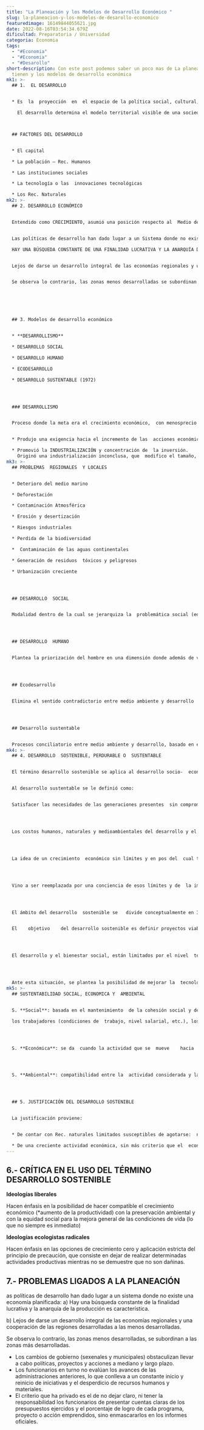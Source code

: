 ```yaml
---
title: "La Planeación y los Modelos de Desarrollo Económico "
slug: la-planeacion-y-los-modelos-de-desarollo-economico
featuredimage: 16149844055621.jpg
date: 2022-08-16T03:54:34.679Z
dificultad: Preparatoria / Universidad
categoria: Economia
tags:
  - "#Economia"
  - "#Economia"
  - "#Desarollo"
short-description: Con este post podemos saber un poco mas de La planeación que
  tienen y los modelos de desarrollo económica
mk1: >-
  ## 1.  EL DESARROLLO


  * Es	la	proyección	en	el espacio de la política social, cultural, económica y ambiental de una sociedad.

    El desarrollo determina el modelo territorial visible de una sociedad.



  ## FACTORES DEL DESARROLLO


  * El capital

  * La población – Rec. Humanos

  * Las instituciones sociales

  * La tecnología o las  innovaciones tecnológicas

  * Los Rec. Naturales
mk2: >-
  ## 2. DESARROLLO ECONÓMICO


  Entendido como CRECIMIENTO, asumió una posición respecto al  Medio de dominación totalizadora, lo que acelero los  PROBLEMASAMBIENTALES:


  Las políticas de desarrollo han dado lugar a un Sistema donde no existe una economía planificada:

  HAY UNA BÚSQUEDA CONSTANTE DE UNA FINALIDAD LUCRATIVA Y LA ANARQUÍA DE  LA PRODUCCIÓN ES CARACTERÍSTICA.


  Lejos de darse un desarrollo integral de las economías regionales y una cooperación de las regiones desarrolladas a las menos desarrolladas.


  Se observa lo contrario, las zonas menos desarrolladas se subordinan a las zonas más desarrolladas.






  ## 3. Modelos de desarrollo económico


  * **DESARROLLISMO**

  * DESARROLLO SOCIAL

  * DESARROLLO HUMANO

  * ECODESARROLLO

  * DESARROLLO SUSTENTABLE (1972)




  ### DESARROLLISMO


  Proceso donde la meta era el crecimiento económico,  con menosprecio de la naturaleza y distanciamiento  de la dimensión social.


  * Produjo una exigencia hacia el incremento de las  acciones económicas a expensas de otros objetivos  como el ambiental.

  * Promovió la INDUSTRIALIZACIÓN y concentración de  la inversión.
    Originó una industrialización inconclusa, que  modifico el tamaño, composición y localización  de la población: transformación rural –urbana.
mk3: >-
  ## PROBLEMAS  REGIONALES  Y LOCALES


  * Deterioro del medio marino

  * Deforestación 

  * Contaminación Atmosférica 

  * Erosión y desertización 	

  * Riesgos industriales

  * Perdida de la biodiversidad

  *  Contaminación de las aguas continentales

  * Generación de residuos  tóxicos y peligrosos

  * Urbanización creciente




  ## DESARROLLO  SOCIAL


  Modalidad dentro de la cual se jerarquiza la  problemática social (educación, salud y seguridad  social), con limitado ajuste a las leyes económicas y  hasta al propio ambiente.




  ## DESARROLLO  HUMANO


  Plantea la priorización del hombre en una dimensión donde además de valorar su razón de ser, se promueve su calidad de vida. 




  ## Ecodesarrollo 


  Elimina el sentido contradictorio entre medio ambiente y desarrollo 




  ## Desarrollo sustentable 


  Procesos conciliatorio entre medio ambiente y desarrollo, basado en el crecimiento económico, la equidad social y la seguridad ecológico y la seguridad ecológico, en un contexto político que incluye la participación
mk4: >-
  ## 4. DESARROLLO  SOSTENIBLE, PERDURABLE O  SUSTENTABLE


  El término desarrollo sostenible se aplica al desarrollo socio-  económico: fue formalizado por primera vez en el Informe  Brundtland (1987) de la Comisión Mundial de Medio  Ambiente y Desarrollo de Naciones Unidas (creada en 1983).


  Al desarrollo sustentable se le definió como: 


  Satisfacer las necesidades de las generaciones presentes  sin comprometer las posibilidades del futuro para atender  sus propias necesidades




  Los costos humanos, naturales y medioambientales del desarrollo y el  progreso vinieron a modificar la justificación que imperó durante mucho  tiempo.




  La idea de un crecimiento  económico sin límites y en pos del  cual todo podía sacrificarse




  Vino a ser reemplazada por una conciencia de esos límites y de  la importancia de crear condiciones de largo plazo que hagan  posible un bienestar para las actuales generaciones, que no se  haga al precio de una amenaza o deterioro de las condiciones de  vida futuras de la humanidad.




  El ámbito del desarrollo  sostenible se	divide conceptualmente en 3 partes: social, económico y ecológico (ambiental) 


  El	objetivo	del	desarrollo sostenible es definir proyectos viables y reconciliar los aspectos: social, económico y ambiental; “tres pilares” que deben tenerse en cuenta por parte de las comunidades, empresas, como de las personas. 




  El desarrollo y el bienestar social, están limitados por el nivel  tecnológico, los Rec. del medio ambiente y la capacidad del medio  ambiente para absorber los efectos de la actividad humana.




  Ante esta situación, se plantea la posibilidad de mejorar la  tecnología y la organización social, de forma que el medio ambiente  pueda recuperarse al mismo ritmo que es afectado por la actividad  humana.
mk5: >-
  ## SUSTENTABILIDAD SOCIAL, ECONOMICA Y  AMBIENTAL


  S. **Social**: basada en el mantenimiento  de la cohesión social y de su  habilidad para trabajar en la  persecución de objetivos comunes. Supondría, tomando el ejem. de una  empresa, tener en cuenta las  consecuencias sociales de la actividad  de la misma en todos los niveles:

  los trabajadores (condiciones de  trabajo, nivel salarial, etc.), los  proveedores, los clientes, las  comunidades locales y la sociedad en  general.




  S. **Económica**: se da  cuando la actividad que se  mueve	hacia	la  sostenibilidad ambiental y  social es financieramente  posible y rentable.




  S. **Ambiental**: compatibilidad entre la  actividad considerada y la preservación de la  biodiversidad y de los ecosistemas, evitando  la degradación de las funciones fuente.




  ## 5. JUSTIFICACIÓN DEL DESARROLLO SOSTENIBLE


  La justificación proviene:


  * De contar con Rec. naturales limitados susceptibles de agotarse:  nutrientes en el suelo, agua potable, minerales, materias primas,  combustibles fósiles, etc.

  * De una creciente actividad económica, sin más criterio que el  económico, el cual produce a escala local como planetaria -  graves problemas medioambientales que pueden llegar a ser  irreversibles.
---
```

## 6.- CRÍTICA EN EL USO DEL TÉRMINO DESARROLLO SOSTENIBLE

**Ideologías liberales**

Hacen énfasis en la posibilidad  de hacer compatible el  crecimiento económico  (*aumento de la productividad)  con la preservación ambiental y  con la equidad social para la  mejora general de las  condiciones de vida
(lo que no siempre es  inmediato)

**Ideologías ecologistas radicales**


Hacen énfasis en las opciones de  crecimiento cero y aplicación estricta  del principio de precaución, que consiste  en dejar de realizar determinadas  actividades productivas mientras no se  demuestre que no son dañinas.





## 7.- PROBLEMAS LIGADOS A  LA PLANEACIÓN

as políticas de desarrollo han dado lugar a un sistema donde no existe una economía planificada:
a)	Hay	una	búsqueda	constante	de	la	finalidad	lucrativa	y	la  anarquía de la producción es característica.



b) Lejos de darse un desarrollo integral de las economías regionales  y una cooperación de las regiones desarrolladas a las menos  desarrolladas.



Se observa lo contrario, las zonas menos desarrolladas, se subordinan  a las zonas más desarrolladas.



* Los cambios de gobierno (sexenales y municipales) obstaculizan  llevar a cabo políticas, proyectos y acciones a mediano y largo  plazo.
* Los funcionarios en turno no evalúan los avances de las  administraciones anteriores, lo que conlleva a un constante inicio y  reinicio de iniciativas y el desperdicio de recursos humanos y  materiales.
* El criterio que ha privado es el de no dejar claro, ni tener la  responsabilidad los funcionarios de presentar cuentas claras de los  presupuestos ejercidos y el porcentaje de logro de cada programa,  proyecto o acción emprendidos, sino enmascararlos en los informes  oficiales.